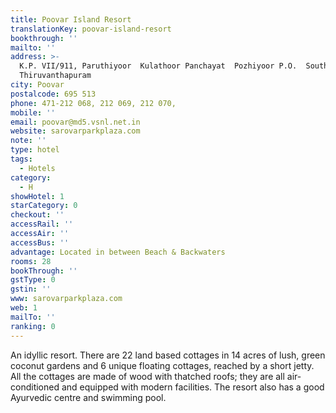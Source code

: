 ```yaml
---
title: Poovar Island Resort
translationKey: poovar-island-resort
bookthrough: ''
mailto: ''
address: >-
  K.P. VII/911, Paruthiyoor  Kulathoor Panchayat  Pozhiyoor P.O.  South of
  Thiruvanthapuram
city: Poovar
postalcode: 695 513
phone: 471-212 068, 212 069, 212 070,
mobile: ''
email: poovar@md5.vsnl.net.in
website: sarovarparkplaza.com
note: ''
type: hotel
tags:
  - Hotels
category:
  - H
showHotel: 1
starCategory: 0
checkout: ''
accessRail: ''
accessAir: ''
accessBus: ''
advantage: Located in between Beach & Backwaters
rooms: 28
bookThrough: ''
gstType: 0
gstin: ''
www: sarovarparkplaza.com
web: 1
mailTo: ''
ranking: 0
---
```







An idyllic resort. There are 22 land based cottages in 14 acres of lush, green coconut gardens and 6 unique floating cottages, reached by a short jetty. All the cottages are made of wood with thatched roofs; they are all air-conditioned and equipped with modern facilities. The resort also has a good Ayurvedic centre and swimming pool.